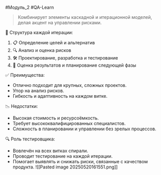 #Модуль_2 #QA-Learn
> Комбинирует элементы каскадной и итерационной моделей, делая акцент на управлении рисками.

 🔹 Структура каждой итерации:
1. 📋 Определение целей и альтернатив  
2. 🔍 Анализ и оценка рисков  
3. 🛠 Проектирование, разработка и тестирование  
4. 🔁 Оценка результатов и планирование следующей фазы

✅ Преимущества:
- Отлично подходит для крупных, сложных проектов.
- Упор на анализ рисков.
- Гибкость и адаптивность на каждом витке.

📉 Недостатки:
- Высокая стоимость и ресурсоёмкость.
- Требует высококвалифицированных специалистов.
- Сложность в планировании и управлении без зрелых процессов.

 🔍 Роль тестировщика:
- Вовлечён на всех витках спирали.
- Проводит тестирование на каждой итерации.
- Помогает выявлять и снижать риски, связанные с качеством продукта.
![[Pasted image 20250520161551.png]]
